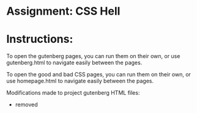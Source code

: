 Assignment: CSS Hell
====================

Instructions:
=============
To open the gutenberg pages, you can run them on their own, or use
gutenberg.html to navigate easily between the pages.

To open the good and bad CSS pages, you can run them on their own, 
or use homepage.html to navigate easily between the pages.


Modifications made to project gutenberg HTML files:
* removed <style> tag
* added <link> tag to reference gutenberg.css
* added <link> tags to reference font familys

You will skin 3 project gutenberg stories with custom CSS.

You will skin 2 versions of a possible professional homepage for your
self with 2 versions of CSS.

Read requirements.org

Read this comic http://theoatmeal.com/comics/design_hell

git clone https://github.com/abramhindle/CMPUT404-assignment-css-hell.git

License/Copyright
=================

Textual content is copyright Abram Hindle (C) 2013 under the CC-BY-SA
4.0 unported license. Attribution should be a hyperlink to the
repository and (C) 2013 Abram Hindle visibile in the text.

Code is licensed under the Apache 2.0 license.


